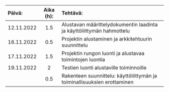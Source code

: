 | Päivä:        |  Aika (h):   | Tehtävä:         |
| :---          |    :----:   | :---             |
|  12.11.2022   |    1.5      | Alustavan määrittelydokumentin laadinta ja käyttöliittymän hahmottelu |
|  16.11.2022   |    0.5    | Projektin alustaminen ja arkkitehtuurin suunnittelu           |
|  17.11.2022   |    1.5    | Projektin rungon luonti ja alustavaa toimintojen luontia   |
|  19.11.2022   |    2    | Testien luonti alustaville toiminnoille    |
|               |    0.5  | Rakenteen suunnittelu: käyttöliittymän ja toiminallisuuksien erottaminen    |